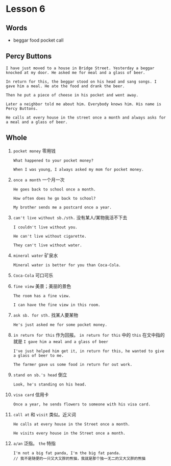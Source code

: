 # Lesson 6

## Words

- beggar food pocket call

## Percy Buttons

```
I have just moved to a house in Bridge Street. Yesterday a beggar knocked at my door. He asked me for meal and a glass of beer.

In return for this, the beggar stood on his head and sang songs. I gave him a meal. He ate the food and drank the beer.

Then he put a piece of cheese in his pocket and went away.

Later a neighbor told me about him. Everybody knows him. His name is Percy Buttons.

He calls at every house in the street once a month and always asks for a meal and a glass of beer.
```

## Whole

1. `pocket money` 零用钱

   ```
   What happened to your pocket money?

   When I was young, I always asked my mom for pocket money.
   ```

2. `once a month` 一个月一次

   ```
   He goes back to school once a month.

   How often does he go back to school?

   My brother sends me a postcard once a year.
   ```

3. `can't live without sb./sth.` 没有某人/某物我活不下去

   ```
   I couldn't live without you.

   He can't live without cigarette.

   They can't live without water.
   ```

4. `mineral water` 矿泉水

   ```
   Mineral water is better for you than Coca-Cola.
   ```

5. `Coca-Cola` 可口可乐

6. `fine view` 美景；美丽的景色

   ```
   The room has a fine view.

   I can have the fine view in this room.
   ```

7. `ask sb. for sth.` 找某人要某物

   ```
   He's just asked me for some pocket money.
   ```

8. `in return for this` 作为回报。 `in return for this` 中的 `this` 在文中指的就是 `I gave him a meal and a glass of beer`

   ```
   I've just helped him get it, in return for this, he wanted to give a glass of beer to me.

   The farmer gave us some food in return for out work.
   ```

9. `stand on sb.'s head` 倒立

   ```
   Look, he's standing on his head.
   ```

10. `visa card` 信用卡

    ```
    Once a year, he sends flowers to someone with his visa card.
    ```

11. `call at` 和 `visit` 类似。近义词

    ```
    He calls at every house in the Street once a month.

    He visits every house in the Street once a month.
    ```

12. `a/an` 泛指。 `the` 特指

    ```
    I'm not a big fat panda, I'm the big fat panda.
    // 我不是随便的一只又大又胖的熊猫，我就是那个独一无二的又大又胖的熊猫
    ```
